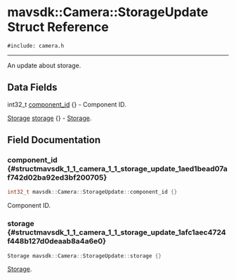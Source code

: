 # mavsdk::Camera::StorageUpdate Struct Reference
`#include: camera.h`

----


An update about storage. 


## Data Fields


int32_t [component_id](#structmavsdk_1_1_camera_1_1_storage_update_1aed1bead07af742d02ba92ed3bf200705) {} - Component ID.

[Storage](structmavsdk_1_1_camera_1_1_storage.md) [storage](#structmavsdk_1_1_camera_1_1_storage_update_1afc1aec4724f448b127d0deaab8a4a6e0) {} - [Storage](structmavsdk_1_1_camera_1_1_storage.md).


## Field Documentation


### component_id {#structmavsdk_1_1_camera_1_1_storage_update_1aed1bead07af742d02ba92ed3bf200705}

```cpp
int32_t mavsdk::Camera::StorageUpdate::component_id {}
```


Component ID.


### storage {#structmavsdk_1_1_camera_1_1_storage_update_1afc1aec4724f448b127d0deaab8a4a6e0}

```cpp
Storage mavsdk::Camera::StorageUpdate::storage {}
```


[Storage](structmavsdk_1_1_camera_1_1_storage.md).

